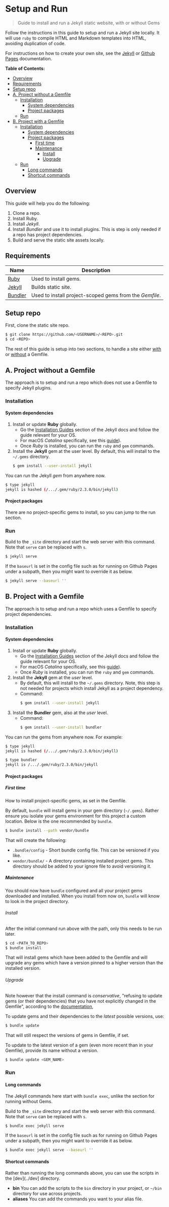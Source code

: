 # Setup and Run
> Guide to install and run a Jekyll static website, with or without Gems

Follow the instructions in this guide to setup and run a Jekyll site locally. It will use `ruby` to compile HTML and Markdown templates into HTML, avoiding duplication of code.

For instructions on how to create your own site, see the [Jekyll](https://jekyllrb.com) or [Github Pages](https://pages.github.com/) documentation.


**Table of Contents:**

- [Overview](#overview)
- [Requirements](#requirements)
- [Setup repo](#setup-repo)
- [A. Project without a Gemfile](#a-project-without-a-gemfile)
    - [Installation](#installation)
        - [System dependencies](#system-dependencies)
        - [Project packages](#project-packages)
    - [Run](#run)
- [B. Project with a Gemfile](#b-project-with-a-gemfile)
    - [Installation](#installation-1)
        - [System dependencies](#system-dependencies-1)
        - [Project packages](#project-packages-1)
            - [First time](#first-time)
            - [Maintenance](#maintenance)
                - [Install](#install)
                - [Upgrade](#upgrade)
    - [Run](#run-1)
        - [Long commands](#long-commands)
        - [Shortcut commands](#shortcut-commands)


## Overview

This guide will help you do the following:

1. Clone a repo.
2. Install Ruby.
3. Install _Jekyll_.
4. Install _Bundler_ and use it to install plugins. This is step is only needed if a repo has project dependencies.
5. Build and serve the static site assets locally.


## Requirements

| Name                                  | Description                                             |
| ------------------------------------- | ------------------------------------------------------- |
| [Ruby](https://www.ruby-lang.org/en/) | Used to install gems.                                   |
| [Jekyll](https://jekyllrb.com/)       | Builds static site.                                     |
| [Bundler](https://bundler.io/)        | Used to install project-scoped gems from the _Gemfile_. |


## Setup repo

First, clone the static site repo.

```bash
$ git clone https://github.com/<USERNAME>/<REPO>.git
$ cd <REPO>
```

The rest of this guide is setup into two sections, to handle a site either [with](#b-project-with-a-gemfile) or [without](#a-project-without-a-gemfile) a Gemfile.

## A. Project without a Gemfile

The approach is to setup and run a repo which does not use a Gemfile to specify Jekyll plugins.

### Installation

#### System dependencies

1. Install or update **Ruby** globally.
    - Go the [Installation Guides](https://jekyllrb.com/docs/installation/#guides) section of the Jekyll docs and follow the guide relevant for your OS.
    - For macOS _Catalina_ specifically, see this [guide](https://github.com/MichaelCurrin/learn-to-code/blob/master/Scripting%20languages/Ruby/README.md#macos)).
    - Once _Ruby_ is installed, you can run the `ruby` and `gem` commands.
2. Install the **Jekyll** gem at the user level. By default, this will install to the `~/.gems` directory.
    ```bash
    $ gem install --user-install jekyll
    ```

You can run the Jekyll _gem_ from anywhere now.

```bash
$ type jekyll
jekyll is hashed (/.../.gem/ruby/2.3.0/bin/jekyll)
```


#### Project packages

There are no project-specific gems to install, so you can jump to the run section.


### Run

Build to the `_site` directory and start the web server with this command. Note that `serve` can be replaced with `s`.

```bash
$ jekyll serve
```

If the `baseurl` is set in the config file such as for running on Github Pages under a subpath, then you might want to override it as below.

```bash
$ jekyll serve --baseurl ''
```

## B. Project with a Gemfile

The approach is to setup and run a repo which uses a Gemfile to specify project dependencies.

### Installation

#### System dependencies

1. Install or update **Ruby** globally.
    - Go the [Installation Guides](https://jekyllrb.com/docs/installation/#guides) section of the Jekyll docs and follow the guide relevant for your OS.
    - For macOS _Catalina_ specifically, see this [guide](https://github.com/MichaelCurrin/learn-to-code/blob/master/Scripting%20languages/Ruby/README.md#macos)).
    - Once _Ruby_ is installed, you can run the `ruby` and `gem` commands.
2. Install the **Jekyll** gem at the _user_ level.
    - By default, this will install to the `~/.gems` directory. Note, this step is not needed for projects which install Jekyll as a project dependency.
    - Command:
        ```bash
        $ gem install --user-install jekyll
        ```
3. Install the **Bundler** gem, also at the _user_ level.
    - Command:
        ```bash
        $ gem install --user-install bundler
        ```

You can run the gems from anywhere now. For example:

```bash
$ type jekyll
jekyll is hashed (/.../.gem/ruby/2.3.0/bin/jekyll)

$ type bundler
jekyll is /.../.gem/ruby/2.3.0/bin/jekyll
```


#### Project packages

##### First time

How to install project-specific gems, as set in the Gemfile.

By default, `bundle` will install gems in your gem directory (`~/.gems`). Rather ensure you isolate your gems environment for this project a custom location. Below is the one recommended by `bundle`.

```bash
$ bundle install --path vendor/bundle
```

That will create the following:

- `.bundle/config` - Short bundle config file. This can be versioned if you like.
- `vendor/bundle/` - A directory containing installed project gems. This directory should be added to your ignore file to avoid versioning it.


##### Maintenance

You should now have `bundle` configured and all your project gems downloaded and installed. When you install from now on, `bundle` will know to look in the project directory.

###### Install

After the initial command run above with the path, only this needs to be run later.

```bash
$ cd <PATH_TO_REPO>
$ bundle install
```

That will install gems which have been added to the Gemfile and will upgrade any gems which have a version pinned to a higher version than the installed version.

###### Upgrade

Note however that the install command is _conservative_, "refusing to update gems (or their dependencies) that you have not explicitly changed in the Gemfile", according to the [documentation](https://bundler.io/v2.0/guides/updating_gems.html),

To update gems and their dependencies to the _latest_ possible versions, use:

```bash
$ bundle update
```

That will still respect the versions of gems in Gemfile, if set.

To update to the latest version of a gem (even more recent than in your Gemfile), provide its name without a version.

```bash
$ bundle update <GEM_NAME>
```

### Run

#### Long commands

The Jekyll commands here start with `bundle exec`, unlike the section for running without Gems.

Build to the `_site` directory and start the web server with this command. Note that `serve` can be replaced with `s`.

```bash
$ bundle exec jekyll serve
```

If the `baseurl` is set in the config file such as for running on Github Pages under a subpath, then you might want to override it as below.

```bash
$ bundle exec jekyll serve --baseurl ''
```

#### Shortcut commands

Rather than running the long commands above, you can use the scripts in the [dev](../dev] directory.

- **bin** You can add the scripts to the `bin` directory in your project, or `~/bin` directory for use across projects.
- **aliases** You can add the commands you want to your alias file.
